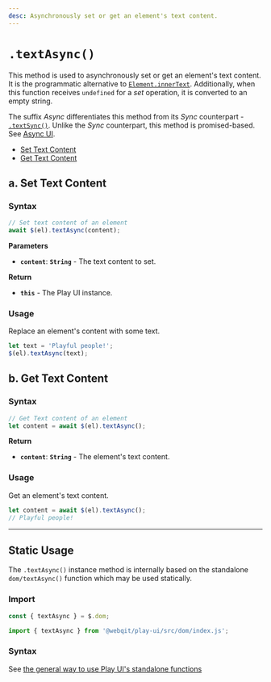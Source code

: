 ```yaml
---
desc: Asynchronously set or get an element's text content.
---
```

# `.textAsync()`

This method is used to asynchronously set or get an element's text content. It is the programmatic alternative to [`Element.innerText`](https://developer.mozilla.org/en-US/docs/Web/API/HTMLElement/innerText). Additionally, when this function receives `undefined` for a *set* operation, it is converted to an empty string.

The suffix *Async* differentiates this method from its *Sync* counterpart - [`.textSync()`](../textSync). Unlike the *Sync* counterpart, this method is promised-based. See [Async UI](../../overview#meet-async-ui).

+ [Set Text Content](#a-set-text-content)
+ [Get Text Content](#b-get-text-content)

## a. Set Text Content

### Syntax

```js
// Set text content of an element
await $(el).textAsync(content);
```

**Parameters**

+ **`content`**: **`String`** - The text content to set.

**Return**

+ **`this`** - The Play UI instance.

### Usage

Replace an element's content with some text.

```js
let text = 'Playful people!';
$(el).textAsync(text);
```

## b. Get Text Content

### Syntax

```js
// Get Text content of an element
let content = await $(el).textAsync();
```

**Return**

+ **`content`**: **`String`** - The element's text content.

### Usage

Get an element's text content.

```js
let content = await $(el).textAsync();
// Playful people!
```

------

## Static Usage

The `.textAsync()` instance method is internally based on the standalone `dom/textAsync()` function which may be used statically.

### Import

```js
const { textAsync } = $.dom;
```
```js
import { textAsync } from '@webqit/play-ui/src/dom/index.js';
```

### Syntax

See [the general way to use Play UI's standalone functions](../../../overview#use-as-descrete-utilities)
